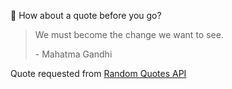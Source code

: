 📣 How about a quote before you go?

> We must become the change we want to see.
>
> <p>- Mahatma Gandhi</p>

Quote requested from [Random Quotes API](https://github.com/lukePeavey/quotable)
